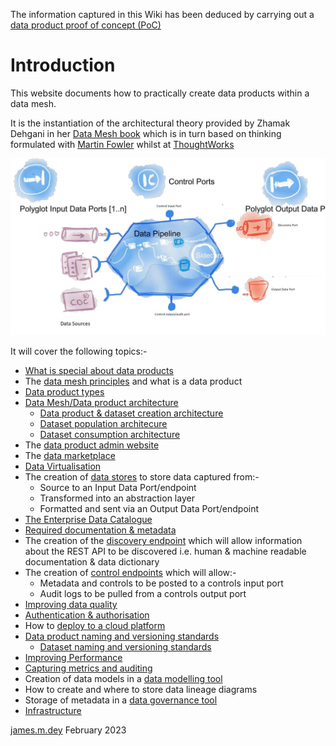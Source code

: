The information captured in this Wiki has been deduced by carrying out a [data product proof of concept (PoC)](dp-poc.md)

# Introduction
This website documents how to practically create data products within a data mesh.

It is the instantiation of the architectural theory provided by Zhamak Dehgani in her [Data Mesh book](https://www.oreilly.com/library/view/data-mesh/9781492092384)
which is in turn based on thinking formulated with [Martin Fowler](https://martinfowler.com/articles/data-mesh-principles.html) whilst at [ThoughtWorks](https://www.thoughtworks.com/)

![Data Product Anatomy Diagram](dp-anatomy-diagram.jpg)

It will cover the following topics:- 
* [What is special about data products](dp-business-benefits.md)
* The [data mesh principles](data-mesh-principles.md) and what is a data product
* [Data product types](dp-types.md)
* [Data Mesh/Data product architecture](dp-architecture.md)
   * [Data product & dataset creation architecture](data-product-and-dataset-creation.md)
   * [Dataset population architecure ](dataset-population.md)
   * [Dataset consumption architecture](dataset-consumption.md)
* The [data product admin website](dp-admin-website.md)
* The [data marketplace](data-marketplace.md)
* [Data Virtualisation](data-virtualisation.md)
* The creation of [data stores](dp-datastores.md) to store data captured from:-
   * Source to an Input Data Port/endpoint
   * Transformed into an abstraction layer
   * Formatted and sent via an Output Data Port/endpoint
* [The Enterprise Data Catalogue](enterprise-data-catalogue.md)
* [Required documentation & metadata](dp-docs_and_metadata.md)
* The creation of the [discovery endpoint](dp-discovery-endpoint.md) which will allow information about the REST API to be discovered 
   i.e. human & machine readable documentation & data dictionary
* The creation of [control endpoints](dp-control-endpoint.md) which will allow:-
   * Metadata and controls to be posted to a controls input port
   * Audit logs to be pulled from a controls output port
* [Improving data quality](dp-data-quality.md)
* [Authentication & authorisation](dp-authentication.md)
* How to [deploy to a cloud platform](cloud-platform-deployment.md)
* [Data product naming and versioning standards](dp-standards.md)
   * [Dataset naming and versioning standards](ds-standards.md)
* [Improving Performance](dp-performance.md)
* [Capturing metrics and auditing](dp-audit-and-metrics.md)
* Creation of data models in a [data modelling tool](data-modeling-tool.md)
* How to create and where to store data lineage diagrams
* Storage of metadata in a [data governance tool](data-governance-tool.md)
* [Infrastructure](dp-infrastructure.md)

[james.m.dey](mailto://james.dey@hotmail.com) February 2023